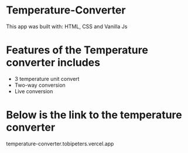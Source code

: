# Temperature-Converter
This app was built with: HTML, CSS and Vanilla Js

# Features of the Temperature converter includes 
* 3 temperature unit convert 
* Two-way conversion 
* Live conversion 

# Below is the link to the temperature converter 
temperature-converter.tobipeters.vercel.app
